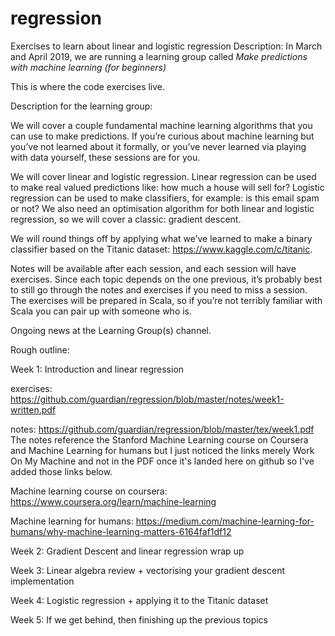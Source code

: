# regression
Exercises to learn about linear and logistic regression
Description:
In March and April 2019, we are running a learning group called _Make predictions with machine learning (for beginners)_

This is where the code exercises live.

Description for the learning group:

We will cover a couple fundamental machine learning algorithms that you can use to make predictions. If you’re 
curious about machine learning but you’ve not learned about it formally, or you’ve never learned via playing with data 
yourself, these sessions are for you. 

We will cover linear and logistic regression. Linear regression can be used to make real valued predictions like: 
how much a house will sell for? Logistic regression can be used to make classifiers, for example: is this email spam or 
not? We also need an optimisation algorithm for both linear and logistic regression, so we will cover a classic: gradient 
descent.  

We will round things off by applying what we’ve learned to make a binary classifier based on the Titanic dataset: 
https://www.kaggle.com/c/titanic. 

Notes will be available after each session, and each session will have exercises. Since each topic depends on the one 
previous, it’s probably best to still go through the notes and exercises if you need to miss a session. The exercises will be prepared in Scala, so if you’re not terribly familiar with Scala you can pair up with someone who is. 

Ongoing news at the Learning Group(s) channel. 

Rough outline:

Week 1: Introduction and linear regression

exercises: https://github.com/guardian/regression/blob/master/notes/week1-written.pdf

notes: https://github.com/guardian/regression/blob/master/tex/week1.pdf
The notes reference the Stanford Machine Learning course on Coursera and Machine Learning for humans but I just noticed the links merely Work On My Machine and not in the PDF once it's landed here on github so I've added those links below. 

Machine learning course on coursera: https://www.coursera.org/learn/machine-learning

Machine learning for humans: https://medium.com/machine-learning-for-humans/why-machine-learning-matters-6164faf1df12

Week 2: Gradient Descent and linear regression wrap up

Week 3: Linear algebra review + vectorising your gradient descent implementation

Week 4: Logistic regression + applying it to the Titanic dataset

Week 5: If we get behind, then finishing up the previous topics
